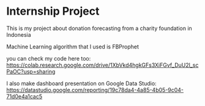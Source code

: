 # Internship Project
This is my project about donation forecasting from a charity foundation in Indonesia

Machine Learning algorithm that I used is FBProphet

you can check my code here too: https://colab.research.google.com/drive/1XbVkd4hgkGFs3XiFGvf_DuU2l_scPaOC?usp=sharing

I also make dashboard presentation on Google Data Studio: https://datastudio.google.com/reporting/19c78da4-4a85-4b05-9c04-71d0e4a1cac5
